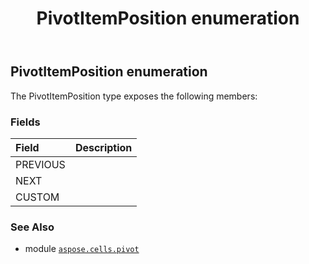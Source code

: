 ﻿---
title: PivotItemPosition enumeration
second_title: Aspose.Cells for Python via .NET API References
description: 
type: docs
weight: 360
url: /aspose.cells.pivot/pivotitemposition/
is_root: false
---

## PivotItemPosition enumeration



The PivotItemPosition type exposes the following members:

### Fields
| Field | Description |
| :- | :- |
| PREVIOUS |  |
| NEXT |  |
| CUSTOM |  |



### See Also
* module [`aspose.cells.pivot`](..)
